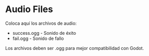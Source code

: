 # Audio Files

Coloca aquí los archivos de audio:
- success.ogg - Sonido de éxito
- fail.ogg - Sonido de fallo

Los archivos deben ser .ogg para mejor compatibilidad con Godot.